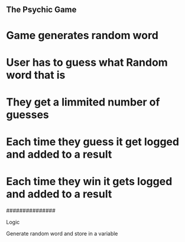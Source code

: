 ## The Psychic Game

# Game generates random word

# User has to guess what Random word that is

# They get a limmited number of guesses

# Each time they guess it get logged and added to a result

# Each time they win it gets logged and added to a result

###############

Logic

Generate random word and store in a variable